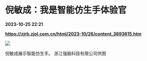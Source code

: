 # 倪敏成：我是智能仿生手体验官

**2023-10-25 22:21**

**https://zjrb.zjol.com.cn/html/2023-10/26/content_3693615.htm**

![](https://zjrb.zjol.com.cn/images/2023-10/26/zjrb2023102600008v02b003.jpg)

倪敏成展示智能仿生手。 浙江强脑科技有限公司供图